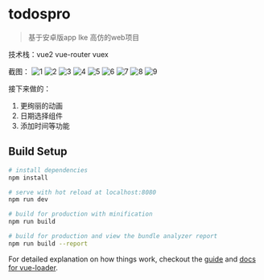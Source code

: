 # todospro

> 基于安卓版app Ike 高仿的web项目

技术栈：vue2 vue-router vuex

截图：
![1](https://github.com/gamebody/todospro/raw/master/screen/1.png)
![2](https://github.com/gamebody/todospro/raw/master/screen/2.png)
![3](https://github.com/gamebody/todospro/raw/master/screen/3.png)
![4](https://github.com/gamebody/todospro/raw/master/screen/4.png)
![5](https://github.com/gamebody/todospro/raw/master/screen/5.png)
![6](https://github.com/gamebody/todospro/raw/master/screen/6.png)
![7](https://github.com/gamebody/todospro/raw/master/screen/7.png)
![8](https://github.com/gamebody/todospro/raw/master/screen/8.png)
![9](https://github.com/gamebody/todospro/raw/master/screen/9.png)

接下来做的：

1. 更绚丽的动画
2. 日期选择组件
3. 添加时间等功能 


## Build Setup

``` bash
# install dependencies
npm install

# serve with hot reload at localhost:8080
npm run dev

# build for production with minification
npm run build

# build for production and view the bundle analyzer report
npm run build --report
```

For detailed explanation on how things work, checkout the [guide](http://vuejs-templates.github.io/webpack/) and [docs for vue-loader](http://vuejs.github.io/vue-loader).
